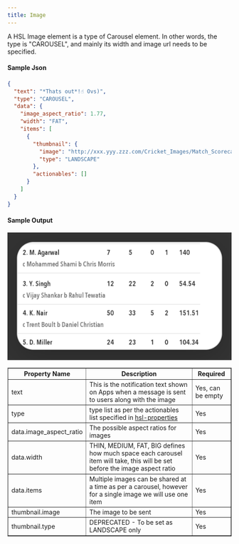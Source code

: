 ```yaml
---
title: Image
---
```


A HSL Image element is a type of Carousel element. In other words, the type is "CAROUSEL", and mainly its
width and image url needs to be specified.

#### Sample Json

```json
{
  "text": "*Thats out*!☝️ Ovs)",
  "type": "CAROUSEL",
  "data": {
    "image_aspect_ratio": 1.77,
    "width": "FAT",
    "items": [
      {
        "thumbnail": {
          "image": "http://xxx.yyy.zzz.com/Cricket_Images/Match_Scorecard/Innings_Score_Batting_1_186013_2_1523197798.png",
          "type": "LANDSCAPE"
        },
        "actionables": []
      }
    ]
  }
}
```

#### Sample Output

![hsl_sample_image](assets/hsl_sample_image.png)

<table border="1" class="docutils">
   <thead>
      <tr>
         <th>Property Name</th>
         <th>Description</th>
         <th>Required</th>
      </tr>
   </thead>
   <tbody>
      <tr>
         <td>text</td>
         <td>This is the notification text shown on Apps when a message is sent to users along with the image</td>
         <td>Yes, can be empty</td>
      </tr>
      <tr>
         <td>type</td>
         <td>type list as per the actionables list specified in <a href='https://haptik-docs.readthedocs.io/en/latest/bot-builder-advanced/hsl-properties.html'>hsl-properties</a></td>
         <td>Yes</td>
      </tr>
      <tr>
         <td>data.image_aspect_ratio</td>
         <td>The possible aspect ratios for images</td>
         <td>Yes</td>
      </tr>
      <tr>
         <td>data.width</td>
         <td>THIN, MEDIUM, FAT, BIG defines how much space each carousel item will take, this will be set before the image aspect ratio</td>
         <td>Yes</td>
      </tr>
      <tr>
         <td>data.items</td>
         <td>Multiple images can be shared at a time as per a carousel, however for a single image we will use one item</td>
         <td>Yes</td>
      </tr>
      <tr>
         <td>thumbnail.image</td>
         <td>The image to be sent</td>
         <td>Yes</td>
      </tr>
      <tr>
         <td>thumbnail.type</td>
         <td>DEPRECATED - To be set as LANDSCAPE only</td>
         <td>Yes</td>
      </tr>
   </tbody>
</table>
